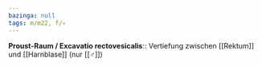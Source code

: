 ```yaml
---
bazinga: null
tags: m/m22, f/💀
---
```

**Proust-Raum / Excavatio rectovesicalis**:: Vertiefung zwischen [[Rektum]] und [[Harnblase]] (nur [[♂]])